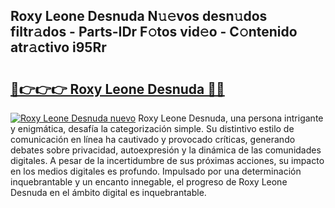 ## Roxy Leone Desnuda N𝚞𝚎vos desn𝚞dos filtr𝚊dos - Parts-IDr F𝚘tos vid𝚎o - C𝚘ntenido atr𝚊ctivo i95Rr

# <h2><a href="http://mb3gib0.tromn.icu/?c=Roxy+Leone+Desnuda">🔗👉👉👉 Roxy Leone Desnuda 🔗🔗</a></h2>

[![Roxy Leone Desnuda nuevo](https://i.imgur.com/pEAQMta.gif)](http://mb3gib0.tromn.icu/?c=Roxy+Leone+Desnuda)
Roxy Leone Desnuda, una persona intrigante y enigmática, desafía la categorización simple. Su distintivo estilo de comunicación en línea ha cautivado y provocado críticas, generando debates sobre privacidad, autoexpresión y la dinámica de las comunidades digitales. A pesar de la incertidumbre de sus próximas acciones, su impacto en los medios digitales es profundo. Impulsado por una determinación inquebrantable y un encanto innegable, el progreso de Roxy Leone Desnuda en el ámbito digital es inquebrantable.
